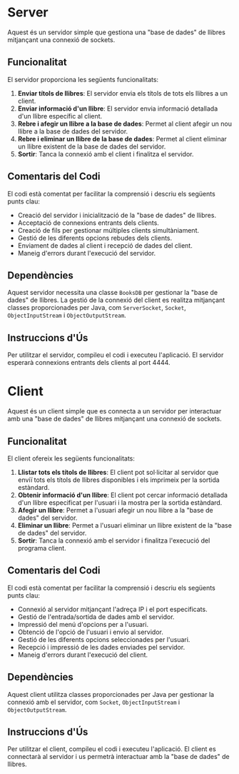 # Server

Aquest és un servidor simple que gestiona una "base de dades" de llibres mitjançant una connexió de sockets.

## Funcionalitat

El servidor proporciona les següents funcionalitats:

1. **Enviar títols de llibres**: El servidor envia els títols de tots els llibres a un client.
2. **Enviar informació d'un llibre**: El servidor envia informació detallada d'un llibre específic al client.
3. **Rebre i afegir un llibre a la base de dades**: Permet al client afegir un nou llibre a la base de dades del servidor.
4. **Rebre i eliminar un llibre de la base de dades**: Permet al client eliminar un llibre existent de la base de dades del servidor.
5. **Sortir**: Tanca la connexió amb el client i finalitza el servidor.

## Comentaris del Codi

El codi està comentat per facilitar la comprensió i descriu els següents punts clau:

- Creació del servidor i inicialització de la "base de dades" de llibres.
- Acceptació de connexions entrants dels clients.
- Creació de fils per gestionar múltiples clients simultàniament.
- Gestió de les diferents opcions rebudes dels clients.
- Enviament de dades al client i recepció de dades del client.
- Maneig d'errors durant l'execució del servidor.

## Dependències

Aquest servidor necessita una classe `BooksDB` per gestionar la "base de dades" de llibres. La gestió de la connexió del client es realitza mitjançant classes proporcionades per Java, com `ServerSocket`, `Socket`, `ObjectInputStream` i `ObjectOutputStream`.

## Instruccions d'Ús

Per utilitzar el servidor, compileu el codi i executeu l'aplicació. El servidor esperarà connexions entrants dels clients al port 4444.

# Client

Aquest és un client simple que es connecta a un servidor per interactuar amb una "base de dades" de llibres mitjançant una connexió de sockets.

## Funcionalitat

El client ofereix les següents funcionalitats:

1. **Llistar tots els títols de llibres**: El client pot sol·licitar al servidor que enviï tots els títols de llibres disponibles i els imprimeix per la sortida estàndard.
2. **Obtenir informació d'un llibre**: El client pot cercar informació detallada d'un llibre especificat per l'usuari i la mostra per la sortida estàndard.
3. **Afegir un llibre**: Permet a l'usuari afegir un nou llibre a la "base de dades" del servidor.
4. **Eliminar un llibre**: Permet a l'usuari eliminar un llibre existent de la "base de dades" del servidor.
5. **Sortir**: Tanca la connexió amb el servidor i finalitza l'execució del programa client.

## Comentaris del Codi

El codi està comentat per facilitar la comprensió i descriu els següents punts clau:

- Connexió al servidor mitjançant l'adreça IP i el port especificats.
- Gestió de l'entrada/sortida de dades amb el servidor.
- Impressió del menú d'opcions per a l'usuari.
- Obtenció de l'opció de l'usuari i envio al servidor.
- Gestió de les diferents opcions seleccionades per l'usuari.
- Recepció i impressió de les dades enviades pel servidor.
- Maneig d'errors durant l'execució del client.

## Dependències

Aquest client utilitza classes proporcionades per Java per gestionar la connexió amb el servidor, com `Socket`, `ObjectInputStream` i `ObjectOutputStream`.

## Instruccions d'Ús

Per utilitzar el client, compileu el codi i executeu l'aplicació. El client es connectarà al servidor i us permetrà interactuar amb la "base de dades" de llibres.
